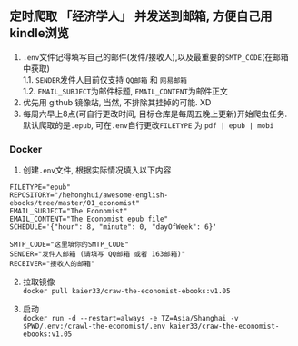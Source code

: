 ## 定时爬取 「经济学人」 并发送到邮箱, 方便自己用kindle浏览

1. `.env`文件记得填写自己的邮件(发件/接收人),以及最重要的`SMTP_CODE`(在邮箱中获取)  
  1.1. `SENDER`发件人目前仅支持 `QQ邮箱` 和 `网易邮箱`  
  1.2. `EMAIL_SUBJECT`为邮件标题, `EMAIL_CONTENT`为邮件正文
2. 优先用 github 镜像站, 当然, 不排除其挂掉的可能. XD
3. 每周六早上8点(可自行更改时间, 目标仓库是每周五晚上更新)开始爬虫任务. 默认爬取的是`.epub`, 可在`.env`自行更改`FILETYPE` 为 `pdf | epub | mobi `

### Docker

1. 创建`.env`文件, 根据实际情况填入以下内容

```
FILETYPE="epub"
REPOSITORY="/hehonghui/awesome-english-ebooks/tree/master/01_economist"
EMAIL_SUBJECT="The Economist"
EMAIL_CONTENT="The Economist epub file"
SCHEDULE='{"hour": 8, "minute": 0, "dayOfWeek": 6}'

SMTP_CODE="这里填你的SMTP_CODE"
SENDER="发件人邮箱 (请填写 QQ邮箱 或者 163邮箱)"
RECEIVER="接收人的邮箱"
```  

2. 拉取镜像  
`docker pull kaier33/craw-the-economist-ebooks:v1.05`

3. 启动  
`docker run -d --restart=always -e TZ=Asia/Shanghai -v $PWD/.env:/crawl-the-economist/.env kaier33/craw-the-economist-ebooks:v1.05`
